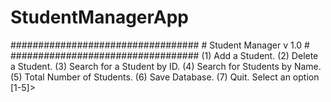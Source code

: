 # StudentManagerApp
################################## #      Student Manager v 1.0     # ################################## (1) Add a Student. (2) Delete a Student. (3) Search for a Student by ID. (4) Search for Students by Name. (5) Total Number of Students. (6) Save Database. (7) Quit. Select an option [1-5]>
